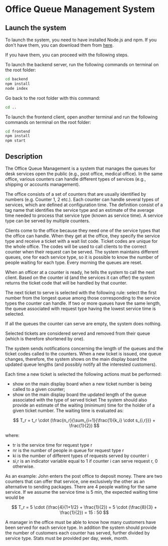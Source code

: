 # Office Queue Management System

## Launch the system

To launch the system, you need to have installed Node.js and npm. If you don't have them, you can download them from [here](https://nodejs.org/en/download/).

If you have them, you can proceed with the following steps.

To launch the backend server, run the following commands on terminal on the root folder:

```bash
cd backend
npm install
node index
```

Go back to the root folder with this command:

```bash
cd ..
```

To launch the frontend client, open another terminal and run the following commands on terminal on the root folder:

```bash
cd frontend
npm install
npm start
```

## Description

The Office Queue Management is a system that manages the queues for desk services open the public (e.g., post office, medical office). In the same office, various counters can handle different types of services (e.g., shipping or accounts management).

The office consists of a set of counters that are usually identified by numbers (e.g. Counter 1, 2 etc.). Each counter can handle several types of services, which are defined at configuration time. The definition consist of a tag name that identifies the service type and an estimate of the average time needed to process that service type (known as service time). A service type can be served by multiple counters.

Clients come to the office because they need one of the service types that the office can handle. When they get at the office, they specify the service type and receive a ticket with a wait list code. Ticket codes are unique for the whole office. The codes will be used to call clients to the correct counter when their request can be served. The system maintains different queues, one for each service type, so it is possible to know the number of people waiting for each type. Every morning the queues are reset.

When an officer at a counter is ready, he tells the system to call the next client. Based on the counter id (and the services it can offer) the system returns the ticket code that will be handled by that counter.

The next ticket to serve is selected with the following rule: select the first number from the longest queue among those corresponding to the service types the counter can handle. If two or more queues have the same length, the queue associated with request type having the lowest service time is selected.

If all the queues the counter can serve are empty, the system does nothing.

Selected tickets are considered served and removed from their queue (which is therefore shortened by one).

The system sends notifications concerning the length of the queues and the ticket codes called to the counters. When a new ticket is issued, one queue changes, therefore, the system shows on the main display board the updated queue lengths (and possibly notify all the interested customers).

Each time a new ticket is selected the following actions must be performed:
- show on the main display board when a new ticket number is being called to a given counter;
- show on the main display board the updated length of the queue associated with the type of served ticket
The system should also provide an estimate of the waiting (minimum) time for the holder of a given ticket number. The waiting time is evaluated as:

$$
T_r = t_r \cdot (\frac{n_r}{\sum_{i=1}{\frac{1}{k_i} \cdot s_{i,r}}} + \frac{1}{2})
$$

where:
- tr is the service time for request type r
- nr is the number of people in queue for request type r
- ki is the number of different types of requests served by counter i
- si,r is an indicator variable equal to 1 if counter i can serve request r, 0 otherwise.

As an example:
John enters the post office to deposit money. There are two counters that can offer that service, one exclusively
the other as an alternative to sending packages. There are 4 people waiting for the same service.
If we assume the service time is 5 min, the expected waiting time would be

$$
T_r = 5 \cdot (\frac{4}{1+1/2} + \frac{1}{2}) = 5 \cdot (\frac{8}{3} + \frac{1}{2}) = 15 : 50
$$

A manager in the office must be able to know how many customers have been served for each service type. In addition the
system should provide the number of customers each counter has served, further divided by service type. Stats must be
provided per day, week, month.
